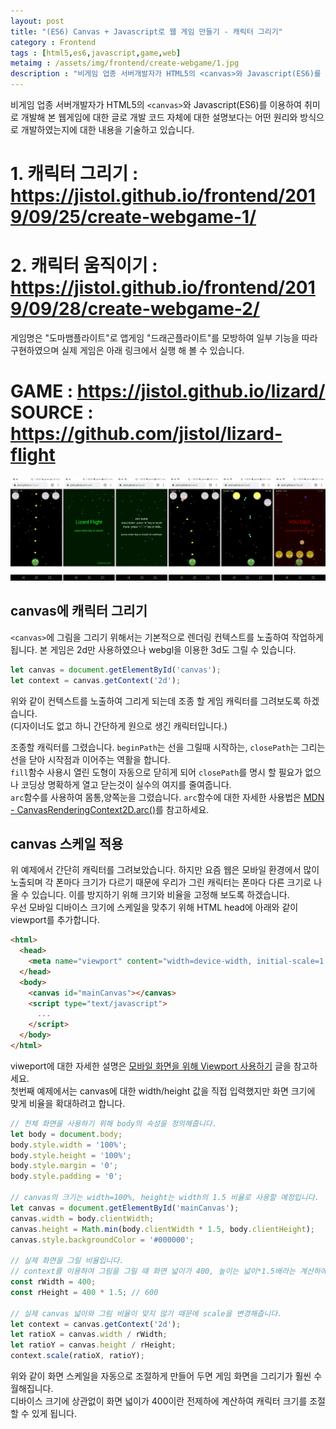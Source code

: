 ```yaml
---
layout: post
title: "(ES6) Canvas + Javascript로 웹 게임 만들기 - 캐릭터 그리기"
category : Frontend 
tags : [html5,es6,javascript,game,web]
metaimg : /assets/img/frontend/create-webgame/1.jpg
description : "비게임 업종 서버개발자가 HTML5의 <canvas>와 Javascript(ES6)를 이용하여 취미로 개발해 본 웹게임에 대한 글입니다."
---
```

비게임 업종 서버개발자가 HTML5의 `<canvas>`와 Javascript(ES6)를 이용하여 취미로 개발해 본 웹게임에 대한 글로 개발 코드 자체에 대한 설명보다는 어떤 원리와 방식으로 개발하였는지에 대한 내용을 기술하고 있습니다.   

# 1. 캐릭터 그리기 : <https://jistol.github.io/frontend/2019/09/25/create-webgame-1/>  #    
# 2. 캐릭터 움직이기 : <https://jistol.github.io/frontend/2019/09/28/create-webgame-2/>   #

게임명은 "도마뱀플라이트"로 앱게임 "드래곤플라이트"를 모방하여 일부 기능을 따라 구현하였으며 실제 게임은 아래 링크에서 실행 해 볼 수 있습니다.    

# GAME : <https://jistol.github.io/lizard/>    SOURCE : <https://github.com/jistol/lizard-flight> #     

![game capture](/assets/img/frontend/create-webgame/1.jpg) 

canvas에 캐릭터 그리기
----
`<canvas>`에 그림을 그리기 위해서는 기본적으로 렌더링 컨텍스트를 노출하여 작업하게 됩니다. 본 게임은 2d만 사용하였으나 webgl을 이용한 3d도 그릴 수 있습니다.
    
```javascript
let canvas = document.getElementById('canvas');
let context = canvas.getContext('2d');
```

위와 같이 컨텍스트를 노출하여 그리게 되는데 조종 할 게임 캐릭터를 그려보도록 하겠습니다.    
(디자이너도 없고 하니 간단하게 원으로 생긴 캐릭터입니다.)

<script async src="//jsfiddle.net/jistol/cs6oL23r/16/embed/js,html,result/dark/"></script>    

조종할 캐릭터를 그렸습니다. `beginPath`는 선을 그릴때 시작하는, `closePath`는 그리는 선을 닫아 시작점과 이어주는 역활을 합니다.    
`fill`함수 사용시 열린 도형이 자동으로 닫히게 되어 `closePath`를 명시 할 필요가 없으나 코딩상 명확하게 열고 닫는것이 실수의 여지를 줄여줍니다.    
`arc`함수를 사용하여 몸통,양쪽눈을 그렸습니다. `arc`함수에 대한 자세한 사용법은 [MDN - CanvasRenderingContext2D.arc()](https://developer.mozilla.org/ko/docs/Web/API/CanvasRenderingContext2D/arc)를 참고하세요.     

canvas 스케일 적용
----
위 예제에서 간단히 캐릭터를 그려보았습니다. 하지만 요즘 웹은 모바일 환경에서 많이 노출되며 각 폰마다 크기가 다르기 때문에 우리가 그린 캐릭터는 폰마다 다른 크기로 나올 수 있습니다.
이를 방지하기 위해 크기와 비율을 고정해 보도록 하겠습니다.    
우선 모바일 디바이스 크기에 스케일을 맞추기 위해 HTML head에 아래와 같이 viewport를 추가합니다.

```html
<html>
  <head>
    <meta name="viewport" content="width=device-width, initial-scale=1.0, maximum-scale=1">
  </head>
  <body>
    <canvas id="mainCanvas"></canvas> 
    <script type="text/javascript">
      ...
    </script>
  </body>
</html>
```    

viweport에 대한 자세한 설명은 [모바일 화면을 위해 Viewport 사용하기](https://jongmin92.github.io/2017/02/09/HTML/viewport/) 글을 참고하세요.     
첫번째 예제에서는 canvas에 대한 width/height 값을 직접 입력했지만 화면 크기에 맞게 비율을 확대하려고 합니다.         

```javascript
// 전체 화면을 사용하기 위해 body의 속성을 정의해줍니다.
let body = document.body;
body.style.width = '100%';
body.style.height = '100%';
body.style.margin = '0';
body.style.padding = '0';

// canvas의 크기는 width=100%, height는 width의 1.5 비율로 사용할 예정입니다.
let canvas = document.getElementById('mainCanvas');
canvas.width = body.clientWidth;
canvas.height = Math.min(body.clientWidth * 1.5, body.clientHeight);
canvas.style.backgroundColor = '#000000';

// 실제 화면을 그릴 비율입니다.
// context를 이용하여 그림을 그릴 때 화면 넓이가 400, 높이는 넓이*1.5배라는 계산하에 작업할 예정입니다.
const rWidth = 400;
const rHeight = 400 * 1.5; // 600

// 실제 canvas 넓이와 그림 비율이 맞지 않기 때문에 scale을 변경해줍니다.
let context = canvas.getContext('2d');
let ratioX = canvas.width / rWidth;
let ratioY = canvas.height / rHeight;
context.scale(ratioX, ratioY);
```

위와 같이 화면 스케일을 자동으로 조절하게 만들어 두면 게임 화면을 그리기가 훨씬 수월해집니다.    
디바이스 크기에 상관없이 화면 넓이가 400이란 전제하에 계산하여 캐릭터 크기를 조절 할 수 있게 됩니다.    

